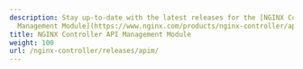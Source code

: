 ```yaml
---
description: Stay up-to-date with the latest releases for the [NGINX Controller API
  Management Module](https://www.nginx.com/products/nginx-controller/api-management/).
title: NGINX Controller API Management Module
weight: 100
url: /nginx-controller/releases/apim/
---
```


